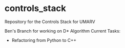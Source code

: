 # controls_stack
Repository for the Controls Stack for UMARV

Ben's Branch for working on D* Algorithm
Current Tasks:
- Refactoring from Python to C++

